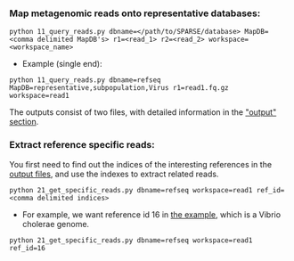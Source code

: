 ### Map metagenomic reads onto representative databases:
`python 11_query_reads.py dbname=</path/to/SPARSE/database> MapDB=<comma delimited MapDB's> r1=<read_1> r2=<read_2> workspace=<workspace_name>`

* Example (single end):

`python 11_query_reads.py dbname=refseq MapDB=representative,subpopulation,Virus r1=read1.fq.gz workspace=read1`

The outputs consist of two files, with detailed information in the ["output" section](output.md).

### Extract reference specific reads:
You first need to find out the indices of the interesting references in the [output files](output.md), and use the indexes to extract related reads. 

`python 21_get_specific_reads.py dbname=refseq workspace=read1 ref_id=<comma delimited indices>`

* For example, we want reference id 16 in [the example](output.md), which is a Vibrio cholerae genome. 

`python 21_get_specific_reads.py dbname=refseq workspace=read1 ref_id=16`
